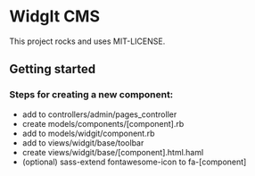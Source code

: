 # WidgIt CMS

This project rocks and uses MIT-LICENSE.

## Getting started

### Steps for creating a new component: 
- add to controllers/admin/pages_controller
- create models/components/[component].rb
- add to models/widgit/component.rb
- add to views/widgit/base/toolbar
- create views/widgit/base/[component].html.haml
- (optional) sass-extend fontawesome-icon to fa-[component]
